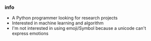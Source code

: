 ### info
- A Python programmer looking for research projects
- Interested in machine learning and algorithm
- I'm not interested in using emoji/Symbol because a unicode can't express emotions












